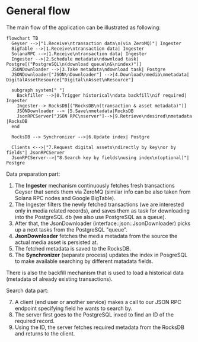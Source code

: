 # General flow

The main flow of the application can be illustrated as following:

```mermaid
flowchart TB
  Geyser -->|"1.Receive\ntransaction data\n(via ZeroMQ)"| Ingester
  BigTable -->|1.Receive\ntransaction data| Ingester
  SolanaRPC -->|1.Receive\ntransaction data| Ingester
  Ingester -->|2.Schedule metadata\ndownload task| Postgre[("PostgreSQL\n(download queue\n&\nindex)")]
  JSONDownloader -->|3.Take metadata\ndownload task| Postgre
  JSONDownloader["JSON\nDownloader"] -->|4.Download\nmedia\nmetadata| DigitalAssetResource["Digital\nAsset\nResource"]
  
  subgraph system[" "]
    Backfiller -->|0.Trigger historical\ndata backfill\nif required| Ingester
    Ingester--> RocksDB[("RocksDB\n(transaction & asset metadata)")]
    JSONDownloader --> |5.Save\nmetadata|RocksDB
    JsonRPCServer["JSON RPC\nserver"]-->|9.Retrieve\ndesired\nmetadata |RocksDB
  end

  RocksDB --> Synchronizer -->|6.Update index| Postgre

  Clients <-->|"7.Request digital assets\ndirectly by key\nor by fields"| JsonRPCServer
  JsonRPCServer-->|"8.Search key by fields\nusing index\n(optional)"| Postgre
```

Data preparation part:

1. The **Ingester** mechanism continuously fetches fresh transactions Geyser that sends them via ZeroMQ (similar info can be also taken from Solana RPC nodes and Google BigTable).
2. The Ingester filters the newly fetched transactions (we are interested only in media related records), and saves them as task for downloading into the PostgreSQL db (we also use PostgreSQL as a queue).
3. After that, the JsonDownloader (interface::json::JsonDownloader) picks up a next tasks from the PostgreSQL "queue".
4. **JsonDownloader** fetches the media metadata from the source the actual media asset is persisted at.
5. The fetched metadata is saved to the RocksDB.
6. The **Synchronizer** (separate process) updates the index in PosgreSQL to make available searching by different matadata fields.

There is also the backfill mechanism that is used to load a historical data (metadata of already existing transactions).

Search data part:

7. A client (end user or another service) makes a call to our JSON RPC endpoint specifying field he wants to search by.
8. The server first goes to the PostgreSQL inxed to find an ID of the required record.
9. Using the ID, the server fetches required metadata from the RocksDB and returns to the client.

